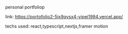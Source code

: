 personal portfoliop 

link: https://portofolio2-5jx9qysx4-yipei1994.vercel.app/

techs used: react,typescript,nextjs,framer motion
